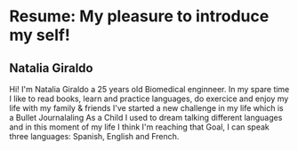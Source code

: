 # Resume: My pleasure to introduce my self!

## Natalia Giraldo

Hi! I'm Natalia Giraldo a 25 years old Biomedical enginneer.
In my spare time I like to read books, learn and practice languages, do exercice and enjoy my life with my family & friends
I've started a new challenge in my life which is a Bullet Journalaling
As a Child I used to dream talking different languages and in this moment of my life I think I'm reaching that Goal, I can speak three languages: Spanish, English and French. 



